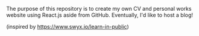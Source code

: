 The purpose of this repository is to create my own CV and personal works website using React.js aside from GitHub. Eventually, I'd like to host a blog!

(inspired by https://www.swyx.io/learn-in-public)